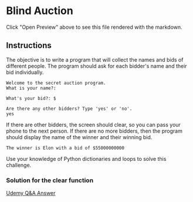 # Blind Auction

Click "Open Preview" above to see this file rendered with the markdown.

## Instructions

The objective is to write a program that will collect the names and bids of different people. The program should ask for each bidder's name and their bid individually.

```
Welcome to the secret auction program.
What is your name?:
```

```
What's your bid?: $
```

```
Are there any other bidders? Type 'yes' or 'no'.
yes

```

If there are other bidders, the screen should clear, so you can pass your phone to the next person. If there are no more bidders, then the program should display the name of the winner and their winning bid.

```
The winner is Elon with a bid of $55000000000
```

Use your knowledge of Python dictionaries and loops to solve this challenge.

### Solution for the clear function

[Udemy Q&A Answer](https://www.udemy.com/course/100-days-of-code/learn/lecture/19279420#questions/16084076)
